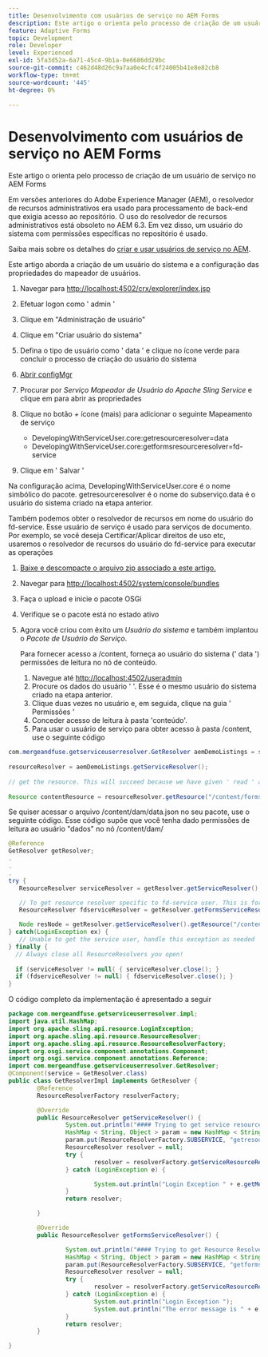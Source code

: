 ```yaml
---
title: Desenvolvimento com usuários de serviço no AEM Forms
description: Este artigo o orienta pelo processo de criação de um usuário de serviço no AEM Forms
feature: Adaptive Forms
topic: Development
role: Developer
level: Experienced
exl-id: 5fa3d52a-6a71-45c4-9b1a-0e6686dd29bc
source-git-commit: c462d48d26c9a7aa0e4cfc4f24005b41e8e82cb8
workflow-type: tm+mt
source-wordcount: '445'
ht-degree: 0%

---
```


# Desenvolvimento com usuários de serviço no AEM Forms

Este artigo o orienta pelo processo de criação de um usuário de serviço no AEM Forms

Em versões anteriores do Adobe Experience Manager (AEM), o resolvedor de recursos administrativos era usado para processamento de back-end que exigia acesso ao repositório. O uso do resolvedor de recursos administrativos está obsoleto no AEM 6.3. Em vez disso, um usuário do sistema com permissões específicas no repositório é usado.

Saiba mais sobre os detalhes do [criar e usar usuários de serviço no AEM](https://experienceleague.adobe.com/docs/experience-manager-learn/cloud-service/developing/advanced/service-users.html).

Este artigo aborda a criação de um usuário do sistema e a configuração das propriedades do mapeador de usuários.

1. Navegar para [http://localhost:4502/crx/explorer/index.jsp](http://localhost:4502/crx/explorer/index.jsp)
1. Efetuar logon como &#39; admin &#39;
1. Clique em &quot;Administração de usuário&quot;
1. Clique em &quot;Criar usuário do sistema&quot;
1. Defina o tipo de usuário como &#39; data &#39; e clique no ícone verde para concluir o processo de criação do usuário do sistema
1. [Abrir configMgr](http://localhost:4502/system/console/configMgr)
1. Procurar por _Serviço Mapeador de Usuário do Apache Sling Service_ e clique em para abrir as propriedades
1. Clique no botão *+* ícone (mais) para adicionar o seguinte Mapeamento de serviço

   * DevelopingWithServiceUser.core:getresourceresolver=data
   * DevelopingWithServiceUser.core:getformsresourceresolver=fd-service

1. Clique em &#39; Salvar &#39;

Na configuração acima, DevelopingWithServiceUser.core é o nome simbólico do pacote. getresourceresolver é o nome do subserviço.data é o usuário do sistema criado na etapa anterior.

Também podemos obter o resolvedor de recursos em nome do usuário do fd-service. Esse usuário de serviço é usado para serviços de documento. Por exemplo, se você deseja Certificar/Aplicar direitos de uso etc, usaremos o resolvedor de recursos do usuário do fd-service para executar as operações

1. [Baixe e descompacte o arquivo zip associado a este artigo.](assets/developingwithserviceuser.zip)
1. Navegar para [http://localhost:4502/system/console/bundles](http://localhost:4502/system/console/bundles)
1. Faça o upload e inicie o pacote OSGi
1. Verifique se o pacote está no estado ativo
1. Agora você criou com êxito um *Usuário do sistema* e também implantou o *Pacote de Usuário do Serviço*.

   Para fornecer acesso a /content, forneça ao usuário do sistema (&#39; data &#39;) permissões de leitura no nó de conteúdo.

   1. Navegue até [http://localhost:4502/useradmin](http://localhost:4502/useradmin)
   1. Procure os dados do usuário &#39; &#39;. Esse é o mesmo usuário do sistema criado na etapa anterior.
   1. Clique duas vezes no usuário e, em seguida, clique na guia &#39; Permissões &#39;
   1. Conceder acesso de leitura à pasta &#39;conteúdo&#39;.
   1. Para usar o usuário de serviço para obter acesso à pasta /content, use o seguinte código



```java
com.mergeandfuse.getserviceuserresolver.GetResolver aemDemoListings = sling.getService(com.mergeandfuse.getserviceuserresolver.GetResolver.class);
   
resourceResolver = aemDemoListings.getServiceResolver();
   
// get the resource. This will succeed because we have given ' read ' access to the content node
   
Resource contentResource = resourceResolver.getResource("/content/forms/af/sandbox/abc.pdf");
```

Se quiser acessar o arquivo /content/dam/data.json no seu pacote, use o seguinte código. Esse código supõe que você tenha dado permissões de leitura ao usuário &quot;dados&quot; no nó /content/dam/

```java
@Reference
GetResolver getResolver;
.
.
.
try {
   ResourceResolver serviceResolver = getResolver.getServiceResolver();

   // To get resource resolver specific to fd-service user. This is for Document Services
   ResourceResolver fdserviceResolver = getResolver.getFormsServiceResolver();

   Node resNode = getResolver.getServiceResolver().getResource("/content/dam/data.json").adaptTo(Node.class);
} catch(LoginException ex) {
   // Unable to get the service user, handle this exception as needed
} finally {
  // Always close all ResourceResolvers you open!
  
  if (serviceResolver != null( { serviceResolver.close(); }
  if (fdserviceResolver != null) { fdserviceResolver.close(); }
}
```

O código completo da implementação é apresentado a seguir

```java
package com.mergeandfuse.getserviceuserresolver.impl;
import java.util.HashMap;
import org.apache.sling.api.resource.LoginException;
import org.apache.sling.api.resource.ResourceResolver;
import org.apache.sling.api.resource.ResourceResolverFactory;
import org.osgi.service.component.annotations.Component;
import org.osgi.service.component.annotations.Reference;
import com.mergeandfuse.getserviceuserresolver.GetResolver;
@Component(service = GetResolver.class)
public class GetResolverImpl implements GetResolver {
        @Reference
        ResourceResolverFactory resolverFactory;

        @Override
        public ResourceResolver getServiceResolver() {
                System.out.println("#### Trying to get service resource resolver ....  in my bundle");
                HashMap < String, Object > param = new HashMap < String, Object > ();
                param.put(ResourceResolverFactory.SUBSERVICE, "getresourceresolver");
                ResourceResolver resolver = null;
                try {
                        resolver = resolverFactory.getServiceResourceResolver(param);
                } catch (LoginException e) {

                        System.out.println("Login Exception " + e.getMessage());
                }
                return resolver;

        }

        @Override
        public ResourceResolver getFormsServiceResolver() {

                System.out.println("#### Trying to get Resource Resolver for forms ....  in my bundle");
                HashMap < String, Object > param = new HashMap < String, Object > ();
                param.put(ResourceResolverFactory.SUBSERVICE, "getformsresourceresolver");
                ResourceResolver resolver = null;
                try {
                        resolver = resolverFactory.getServiceResourceResolver(param);
                } catch (LoginException e) {
                        System.out.println("Login Exception ");
                        System.out.println("The error message is " + e.getMessage());
                }
                return resolver;
        }

}
```
